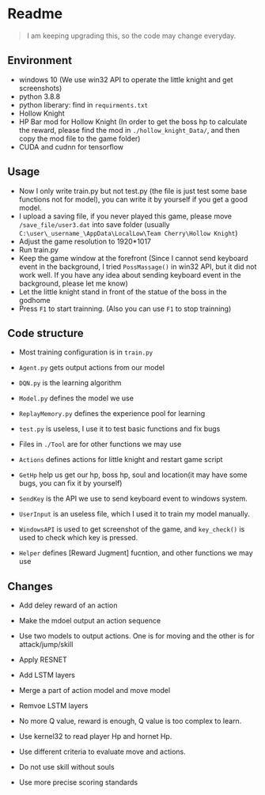 # Readme
> I am keeping upgrading this, so the code may change everyday.

## Environment

- windows 10 (We use win32 API to operate the little knight and get screenshots)
- python 3.8.8
- python liberary: find in `requirments.txt`
- Hollow Knight
- HP Bar mod for Hollow Knight (In order to get the boss hp to calculate the reward, please find the mod in `./hollow_knight_Data/`, and then copy the mod file to the game folder)
- CUDA and cudnn for tensorflow

## Usage

- Now I only write train.py but not test.py (the file is just test some base functions not for model), you can write it by yourself if you get a good model.
- I upload a saving file, if you never played this game, please move `/save_file/user3.dat` into save folder (usually `C:\user\_username_\AppData\LocalLow\Team Cherry\Hollow Knight`)
- Adjust the game resolution to 1920*1017 
- Run train.py
- Keep the game window at the forefront (Since I cannot send keyboard event in the background, I tried `PossMassage()` in win32 API, but it did not work well.
                                         If you have any idea about sending keyboard event in the background, please let me know)
- Let the little knight stand in front of the statue of the boss in the godhome
- Press `F1` to start trainning. (Also you can use `F1` to stop trainning)


## Code structure
- Most training configuration is in `train.py`
- `Agent.py` gets output actions from our model
- `DQN.py` is the learning algorithm
- `Model.py` defines the model we use
- `ReplayMemory.py` defines the experience pool for learning
- `test.py` is useless, I use it to test basic functions and fix bugs

- Files in `./Tool` are for other functions we may use
- `Actions` defines actions for little knight and restart game script
- `GetHp` help us get our hp, boss hp, soul and location(it may have some bugs, you can fix it by yourself)
- `SendKey` is the API we use to send keyboard event to windows system.
- `UserInput` is an useless file, which I used it to train my model manually.
- `WindowsAPI` is used to get screenshot of the game, and `key_check()` is used to check which key is pressed.
- `Helper` defines [Reward Jugment] fucntion, and other functions we may use

## Changes

- Add deley reward of an action

- Make the mdoel output an action sequence

- Use two models to output actions. One is for moving and the other is for attack/jump/skill

- Apply RESNET

- Add LSTM layers

- Merge a part of action model and move model

- Remvoe LSTM layers

- No more Q value, reward is enough, Q value is too complex to learn.

- Use kernel32 to read player Hp and hornet Hp.

- Use different criteria to evaluate move and actions.

- Do not use skill without souls

- Use more precise scoring standards


